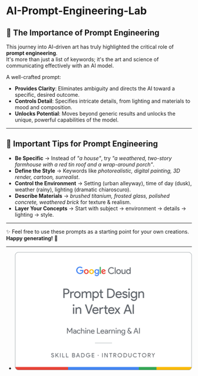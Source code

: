# AI-Prompt-Engineering-Lab

## 🌟 The Importance of Prompt Engineering
 
This journey into AI-driven art has truly highlighted the critical role of **prompt engineering**.   
It's more than just a list of keywords; it's the art and science of communicating effectively with an AI model.   
 
A well-crafted prompt:   

- **Provides Clarity**: Eliminates ambiguity and directs the AI toward a specific, desired outcome.    
- **Controls Detail**: Specifies intricate details, from lighting and materials to mood and composition.  
- **Unlocks Potential**: Moves beyond generic results and unlocks the unique, powerful capabilities of the model.  


---

## 📝 Important Tips for Prompt Engineering

- **Be Specific** → Instead of *"a house"*, try *"a weathered, two-story farmhouse with a red tin roof and a wrap-around porch"*.  
- **Define the Style** → Keywords like *photorealistic, digital painting, 3D render, cartoon, surrealist*.  
- **Control the Environment** → Setting (urban alleyway), time of day (dusk), weather (rainy), lighting (dramatic chiaroscuro).  
- **Describe Materials** → *brushed titanium, frosted glass, polished concrete, weathered brick* for texture & realism.  
- **Layer Your Concepts** → Start with subject → environment → details → lighting → style.  

---

✨ Feel free to use these prompts as a starting point for your own creations.  
**Happy generating!** 🚀

---
  - ![Alt text](https://github.com/OmSonawane-360/AI-Prompt-Engineering-Lab/blob/main/Prompt%20Design%20in%20Vertex%20AI.png)
